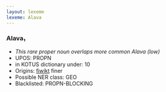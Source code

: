 ```yaml
---
layout: lexeme
lexeme: Alava
---
```


###  Alava₁

* _This rare proper noun overlaps more common *Alava* (low)_
* UPOS:  PROPN
* in KOTUS dictionary under:  10
* Origins: [fiwikt](https://fi.wiktionary.org/wiki/Alava) finer 
* Possible NER class:  GEO
* Blacklisted:  PROPN-BLOCKING

